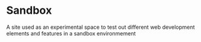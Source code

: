 # Sandbox
 A site used as an experimental space to test out different web development elements and features in a sandbox environmement
